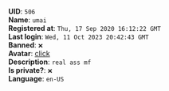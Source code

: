 **UID**: `506`  
**Name**: `umai`  
**Registered at**: `Thu, 17 Sep 2020 16:12:22 GMT`  
**Last login**: `Wed, 11 Oct 2023 20:42:43 GMT`  
**Banned**: `❌`  
**Avatar**: [click](/avatars/ef9ca7e4-2b14-4f4d-9084-6c9b666e4ec5.gif)  
**Description**: ```real ass mf```  
**Is private?**: `❌`  
**Language**: `en-US`